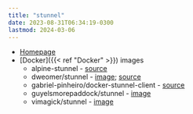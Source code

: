 ```yaml
---
title: "stunnel"
date: 2023-08-31T06:34:19-0300
lastmod: 2024-03-06
---
```

- [Homepage](https://www.stunnel.org/)
- [Docker]({{< ref "Docker" >}}) images
	- alpine-stunnel  - [source](https://github.com/flitbit/alpine-stunnel)
	- dweomer/stunnel - [image](https://hub.docker.com/r/dweomer/stunnel); [source](https://github.com/dweomer/dockerfiles-stunnel)
	- gabriel-pinheiro/docker-stunnel-client - [source](https://github.com/gabriel-pinheiro/docker-stunnel-client)
	- guyelsmorepaddock/stunnel - [image](https://hub.docker.com/r/guyelsmorepaddock/stunnel)
	-  vimagick/stunnel - [image](https://hub.docker.com/r/vimagick/stunnel/)
